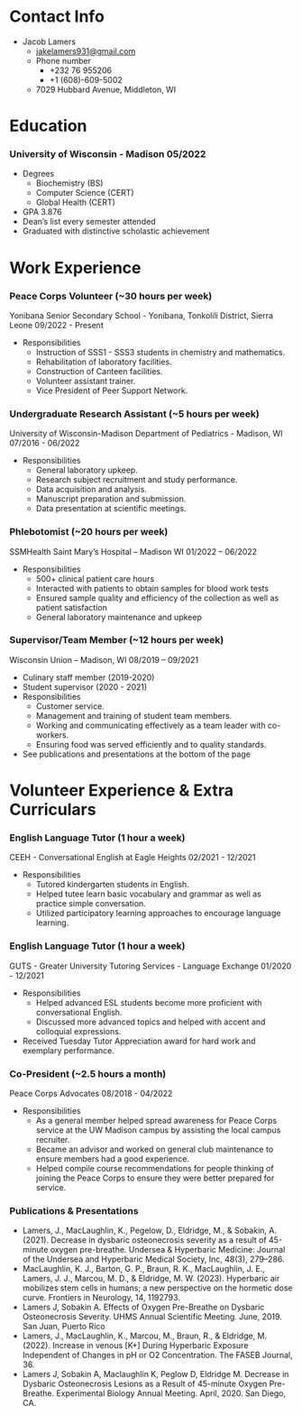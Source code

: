 # Contact Info
- Jacob Lamers
  - jakelamers931@gmail.com
  - Phone number
    - +232 76 955206
    - +1 (608)-609-5002
  - 7029 Hubbard Avenue, Middleton, WI

# Education

### University of Wisconsin - Madison 05/2022
- Degrees
  - Biochemistry (BS)
  - Computer Science (CERT)
  - Global Health (CERT)
- GPA 3.876
- Dean’s list every semester attended
- Graduated with distinctive scholastic achievement

# Work Experience

### Peace Corps Volunteer (~30 hours per week)
Yonibana Senior Secondary School - Yonibana, Tonkolili District, Sierra Leone
09/2022 - Present
- Responsibilities
  - Instruction of SSS1 - SSS3 students in chemistry and mathematics.
  - Rehabilitation of laboratory facilities.
  - Construction of Canteen facilities.
  - Volunteer assistant trainer.
  - Vice President of Peer Support Network.

### Undergraduate Research Assistant (~5 hours per week)
University of Wisconsin-Madison Department of Pediatrics - Madison, WI
07/2016 - 06/2022
- Responsibilities
  - General laboratory upkeep.
  - Research subject recruitment and study performance.
  - Data acquisition and analysis.
  - Manuscript preparation and submission.
  - Data presentation at scientific meetings.

### Phlebotomist (~20 hours per week)
SSMHealth Saint Mary’s Hospital – Madison WI
01/2022 – 06/2022
- Responsibilities
  - 500+ clinical patient care hours
  - Interacted with patients to obtain samples for blood work tests
  - Ensured sample quality and efficiency of the collection as well as patient satisfaction
  - General laboratory maintenance and upkeep

###  Supervisor/Team Member (~12 hours per week)
Wisconsin Union – Madison, WI
08/2019 – 09/2021
- Culinary staff member (2019-2020)
- Student supervisor (2020 - 2021)
- Responsibilities
  - Customer service.
  - Management and training of student team members.
  - Working and communicating effectively as a team leader with co-workers.
  - Ensuring food was served efficiently and to quality standards.
- See publications and presentations at the bottom of the page

# Volunteer Experience & Extra Curriculars

### English Language Tutor (1 hour a week)
CEEH - Conversational English at Eagle Heights
02/2021 - 12/2021
- Responsibilities
  - Tutored kindergarten students in English.
  - Helped tutee learn basic vocabulary and grammar as well as practice simple conversation.
  - Utilized participatory learning approaches to encourage language learning.

### English Language Tutor (1 hour a week)
GUTS - Greater University Tutoring Services - Language Exchange
01/2020 - 12/2021
- Responsibilities
  - Helped advanced ESL students become more proficient with conversational English.
  - Discussed more advanced topics and helped with accent and colloquial expressions.
- Received Tuesday Tutor Appreciation award for hard work and exemplary performance.

### Co-President (~2.5 hours a month)
Peace Corps Advocates
08/2018 - 04/2022
- Responsibilities
  - As a general member helped spread awareness for Peace Corps service at the UW Madison campus by assisting the local campus recruiter.
  - Became an advisor and worked on general club maintenance to ensure members had a good experience.
  - Helped compile course recommendations for people thinking of joining the Peace Corps to ensure they were better prepared for service.

<!--
# Shadowing


### Cathy Lee-Miller MD - Pediatric Hem-oncology
- 4/29/2022 8 hrs
- Observed
  - Intrathecal (IT) chemo procedure
  - Outpatient clinic for infants with spherocytosis, sickle cell anemia, and acute lymphocytic leukemia
  - Charting and MD-related business tasks

### Emma Mohr MD Ph.D. - Pediatric Infectious Disease
- 5/10/2022 8 hrs & 5/11/2022 8 hrs
- Observed
  - ID rounds
  - Virtual infectious diseases conference
  - Pediatrics morning case conference
-->



### Publications & Presentations

- Lamers, J., MacLaughlin, K., Pegelow, D., Eldridge, M., & Sobakin, A. (2021). Decrease in dysbaric osteonecrosis severity as a result of 45-minute oxygen pre-breathe. Undersea & Hyperbaric Medicine: Journal of the Undersea and Hyperbaric Medical Society, Inc, 48(3), 279–286.
- MacLaughlin, K. J., Barton, G. P., Braun, R. K., MacLaughlin, J. E., Lamers, J. J., Marcou, M. D., & Eldridge, M. W. (2023). Hyperbaric air mobilizes stem cells in humans; a new perspective on the hormetic dose curve. Frontiers in Neurology, 14, 1192793.
- Lamers J, Sobakin A. Effects of Oxygen Pre-Breathe on Dysbaric Osteonecrosis Severity. UHMS Annual Scientific Meeting. June, 2019. San Juan, Puerto Rico
- Lamers, J., MacLaughlin, K., Marcou, M., Braun, R., & Eldridge, M. (2022). Increase in venous [K+] During Hyperbaric Exposure Independent of Changes in pH or O2 Concentration. The FASEB Journal, 36.
- Lamers J, Sobakin A, Maclaughlin K, Peglow D, Eldridge M. Decrease in Dysbaric Osteonecrosis Lesions as a Result of 45-minute Oxygen Pre-Breathe. Experimental Biology Annual Meeting. April, 2020. San Diego, CA.

<!--
- Lamers J. Decrease in Dysbaric Osteonecrosis Severity as a Result of 45-minute Oxygen Pre-breathe. Eldridge Lab Journal Club. March 2021. Madison, WI.
- Lamers J. Inflammatory response to Dysbaric Osteonecrosis. Eldridge Lab Journal Club. January 2020. Madison, WI.
- Lamers J. Hyperbaric and Concentrated Oxygens Effects on Blood Gases. Eldridge Lab Journal Club. September 2021. Madison, WI.
-->
